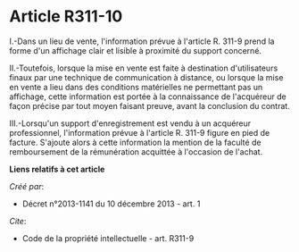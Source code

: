 # Article R311-10

I.-Dans un lieu de vente, l'information prévue à l'article R. 311-9 prend la forme d'un affichage clair et lisible à
proximité du support concerné. 

II.-Toutefois, lorsque la mise en vente est faite à destination d'utilisateurs finaux par une technique de communication à
distance, ou lorsque la mise en vente a lieu dans des conditions matérielles ne permettant pas un affichage, cette
information est portée à la connaissance de l'acquéreur de façon précise par tout moyen faisant preuve, avant la conclusion
du contrat. 

III.-Lorsqu'un support d'enregistrement est vendu à un acquéreur professionnel, l'information prévue à l'article R. 311-9
figure en pied de facture. S'ajoute alors à cette information la mention de la faculté de remboursement de la rémunération
acquittée à l'occasion de l'achat.

**Liens relatifs à cet article**

_Créé par_:

  - Décret n°2013-1141 du 10 décembre 2013 - art. 1

_Cite_:

  - Code de la propriété intellectuelle - art. R311-9
